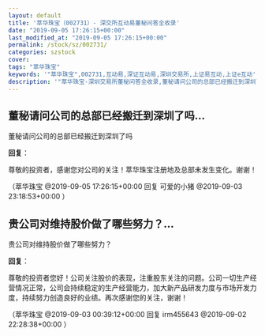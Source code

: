 ```yaml
---
layout: default
title: '萃华珠宝（002731）- 深交所互动易董秘问答全收录'
date: "2019-09-05 17:26:15+00:00"
last_modified_at: "2019-09-05 17:26:15+00:00"
permalink: /stock/sz/002731/
categories: szstock
cover: 
tags: "萃华珠宝"
keywords: '"萃华珠宝",002731,互动易,深证互动易,深圳交易所,上证易互动,上证e互动'
description: '"萃华珠宝-深圳交易所董秘问答全收录,董秘请问公司的总部已经搬迁到深圳了吗"'
---
```


## 董秘请问公司的总部已经搬迁到深圳了吗...

董秘请问公司的总部已经搬迁到深圳了吗

**回复**：

尊敬的投资者，感谢您对公司的关注！萃华珠宝注册地及总部未发生变化。谢谢！ 

（萃华珠宝  @2019-09-05 17:26:15+00:00 回复 可爱的小猪  @2019-09-03 23:18:53+00:00 ）

## 贵公司对维持股价做了哪些努力？...

贵公司对维持股价做了哪些努力？

**回复**：

尊敬的投资者您好！公司关注股价的表现，注重股东关注的问题。公司一切生产经营情况正常，公司会持续稳定的生产经营能力，加大新产品研发力度与市场开发力度，持续努力创造良好的业绩。再次感谢您的关注，谢谢！ 

（萃华珠宝  @2019-09-03 00:39:12+00:00 回复 irm455643  @2019-09-02 22:28:38+00:00 ）


